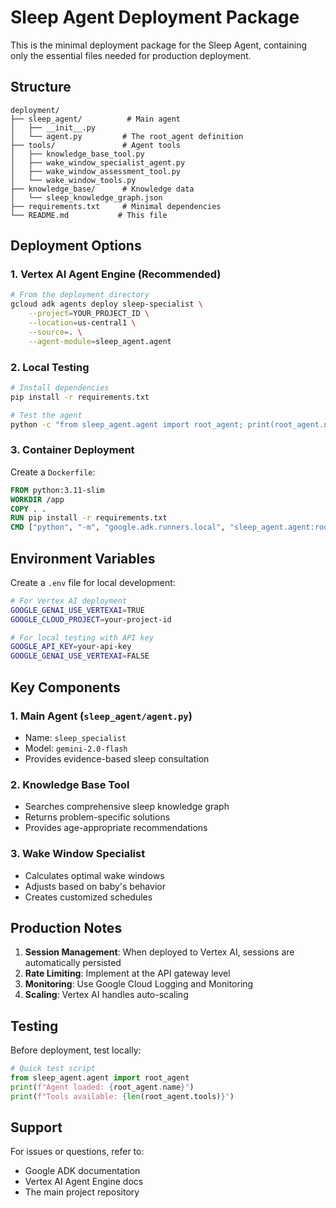 # Sleep Agent Deployment Package

This is the minimal deployment package for the Sleep Agent, containing only the essential files needed for production deployment.

## Structure

```
deployment/
├── sleep_agent/          # Main agent
│   ├── __init__.py
│   └── agent.py         # The root_agent definition
├── tools/               # Agent tools
│   ├── knowledge_base_tool.py
│   ├── wake_window_specialist_agent.py
│   ├── wake_window_assessment_tool.py
│   └── wake_window_tools.py
├── knowledge_base/      # Knowledge data
│   └── sleep_knowledge_graph.json
├── requirements.txt     # Minimal dependencies
└── README.md           # This file
```

## Deployment Options

### 1. Vertex AI Agent Engine (Recommended)
```bash
# From the deployment directory
gcloud adk agents deploy sleep-specialist \
    --project=YOUR_PROJECT_ID \
    --location=us-central1 \
    --source=. \
    --agent-module=sleep_agent.agent
```

### 2. Local Testing
```bash
# Install dependencies
pip install -r requirements.txt

# Test the agent
python -c "from sleep_agent.agent import root_agent; print(root_agent.name)"
```

### 3. Container Deployment
Create a `Dockerfile`:
```dockerfile
FROM python:3.11-slim
WORKDIR /app
COPY . .
RUN pip install -r requirements.txt
CMD ["python", "-m", "google.adk.runners.local", "sleep_agent.agent:root_agent"]
```

## Environment Variables

Create a `.env` file for local development:
```bash
# For Vertex AI deployment
GOOGLE_GENAI_USE_VERTEXAI=TRUE
GOOGLE_CLOUD_PROJECT=your-project-id

# For local testing with API key
GOOGLE_API_KEY=your-api-key
GOOGLE_GENAI_USE_VERTEXAI=FALSE
```

## Key Components

### 1. Main Agent (`sleep_agent/agent.py`)
- Name: `sleep_specialist`
- Model: `gemini-2.0-flash`
- Provides evidence-based sleep consultation

### 2. Knowledge Base Tool
- Searches comprehensive sleep knowledge graph
- Returns problem-specific solutions
- Provides age-appropriate recommendations

### 3. Wake Window Specialist
- Calculates optimal wake windows
- Adjusts based on baby's behavior
- Creates customized schedules

## Production Notes

1. **Session Management**: When deployed to Vertex AI, sessions are automatically persisted
2. **Rate Limiting**: Implement at the API gateway level
3. **Monitoring**: Use Google Cloud Logging and Monitoring
4. **Scaling**: Vertex AI handles auto-scaling

## Testing

Before deployment, test locally:
```python
# Quick test script
from sleep_agent.agent import root_agent
print(f"Agent loaded: {root_agent.name}")
print(f"Tools available: {len(root_agent.tools)}")
```

## Support

For issues or questions, refer to:
- Google ADK documentation
- Vertex AI Agent Engine docs
- The main project repository
